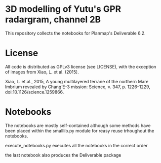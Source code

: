 # 3D modelling of Yutu's GPR radargram, channel 2B

This repository collects the notebooks for Planmap's Deliverable 6.2.

# License
All code is distributed as GPLv3 license (see LICENSE), with the exception of images from Xiao, L. et al. (2015). 


Xiao, L. et al., 2015, A young multilayered terrane of the northern Mare Imbrium revealed by Chang’E-3 mission: Science, v. 347, p. 1226–1229, doi:10.1126/science.1259866.


# Notebooks

The notebooks are mostly self-contained although some methods have been placed within the smalllib.py module for reasy reuse trhoughout the notebooks.

execute_notebooks.py executes all the notebooks in the correct order

the last notebook also produces the Deliverable package
